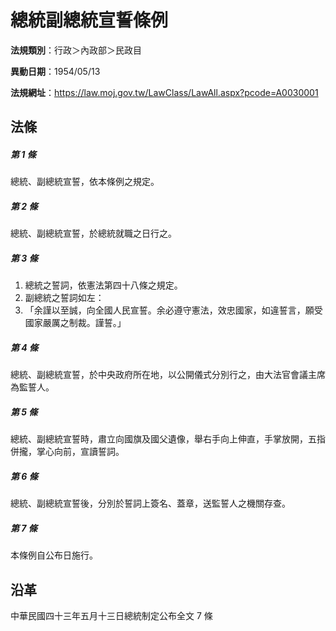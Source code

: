 # 總統副總統宣誓條例

**法規類別**：行政＞內政部＞民政目

**異動日期**：1954/05/13  

**法規網址**：https://law.moj.gov.tw/LawClass/LawAll.aspx?pcode=A0030001





## 法條
##### 第 1 條
總統、副總統宣誓，依本條例之規定。

##### 第 2 條
總統、副總統宣誓，於總統就職之日行之。

##### 第 3 條
1. 總統之誓詞，依憲法第四十八條之規定。
1. 副總統之誓詞如左：
1. 「余謹以至誠，向全國人民宣誓。余必遵守憲法，效忠國家，如違誓言，願受國家嚴厲之制裁。謹誓。」

##### 第 4 條
總統、副總統宣誓，於中央政府所在地，以公開儀式分別行之，由大法官會議主席為監誓人。

##### 第 5 條
總統、副總統宣誓時，肅立向國旗及國父遺像，舉右手向上伸直，手掌放開，五指併攏，掌心向前，宣讀誓詞。

##### 第 6 條
總統、副總統宣誓後，分別於誓詞上簽名、蓋章，送監誓人之機關存查。

##### 第 7 條
本條例自公布日施行。

## 沿革
中華民國四十三年五月十三日總統制定公布全文 7 條
